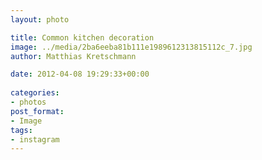 ```yaml
---
layout: photo

title: Common kitchen decoration
image: ../media/2ba6eeba81b111e1989612313815112c_7.jpg
author: Matthias Kretschmann

date: 2012-04-08 19:29:33+00:00
  
categories:
- photos
post_format:
- Image
tags:
- instagram
---
```



